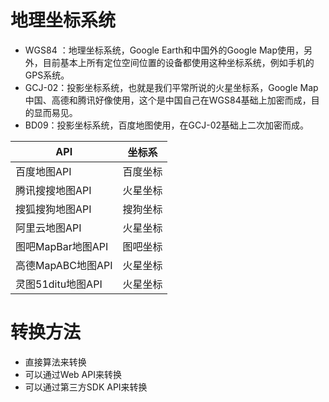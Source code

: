 # 地理坐标系统

* WGS84 ：地理坐标系统，Google Earth和中国外的Google Map使用，另外，目前基本上所有定位空间位置的设备都使用这种坐标系统，例如手机的GPS系统。
* GCJ-02：投影坐标系统，也就是我们平常所说的火星坐标系，Google Map中国、高德和腾讯好像使用，这个是中国自己在WGS84基础上加密而成，目的显而易见。
* BD09：投影坐标系统，百度地图使用，在GCJ-02基础上二次加密而成。

API	|坐标系
--|--
百度地图API	|百度坐标
腾讯搜搜地图API	|火星坐标
搜狐搜狗地图API	|搜狗坐标
阿里云地图API	|火星坐标
图吧MapBar地图API	|图吧坐标
高德MapABC地图API	|火星坐标
灵图51ditu地图API	|火星坐标

# 转换方法

* 直接算法来转换
* 可以通过Web API来转换
* 可以通过第三方SDK API来转换
